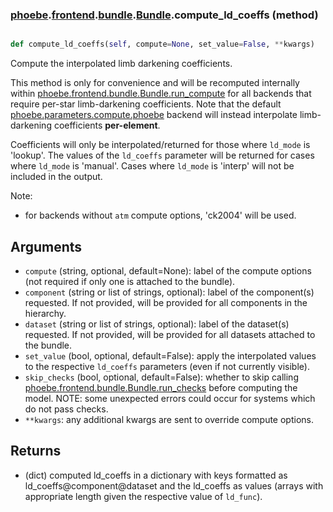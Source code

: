 ### [phoebe](phoebe.md).[frontend](phoebe.frontend.md).[bundle](phoebe.frontend.bundle.md).[Bundle](phoebe.frontend.bundle.Bundle.md).compute_ld_coeffs (method)


```py

def compute_ld_coeffs(self, compute=None, set_value=False, **kwargs)

```



Compute the interpolated limb darkening coefficients.

This method is only for convenience and will be recomputed internally
within [phoebe.frontend.bundle.Bundle.run_compute](phoebe.frontend.bundle.Bundle.run_compute.md) for all backends
that require per-star limb-darkening coefficients.  Note that the default
[phoebe.parameters.compute.phoebe](phoebe.parameters.compute.phoebe.md) backend will instead interpolate
limb-darkening coefficients **per-element**.

Coefficients will only be interpolated/returned for those where `ld_mode`
is 'lookup'.  The values of the `ld_coeffs` parameter will be
returned for cases where `ld_mode` is 'manual'.  Cases where
`ld_mode` is 'interp' will not be included in the output.

Note:
* for backends without `atm` compute options, 'ck2004' will be used.

Arguments
------------
* `compute` (string, optional, default=None): label of the compute
    options (not required if only one is attached to the bundle).
* `component` (string or list of strings, optional): label of the
    component(s) requested. If not provided, will be provided for all
    components in the hierarchy.
* `dataset` (string or list of strings, optional): label of the
    dataset(s) requested.  If not provided, will be provided for all
    datasets attached to the bundle.
* `set_value` (bool, optional, default=False): apply the interpolated
    values to the respective `ld_coeffs` parameters (even if not
    currently visible).
* `skip_checks` (bool, optional, default=False): whether to skip calling
    [phoebe.frontend.bundle.Bundle.run_checks](phoebe.frontend.bundle.Bundle.run_checks.md) before computing the model.
    NOTE: some unexpected errors could occur for systems which do not
    pass checks.
* `**kwargs`: any additional kwargs are sent to override compute options.

Returns
----------
* (dict) computed ld_coeffs in a dictionary with keys formatted as
    ld_coeffs@component@dataset and the ld_coeffs as values (arrays with
    appropriate length given the respective value of `ld_func`).

